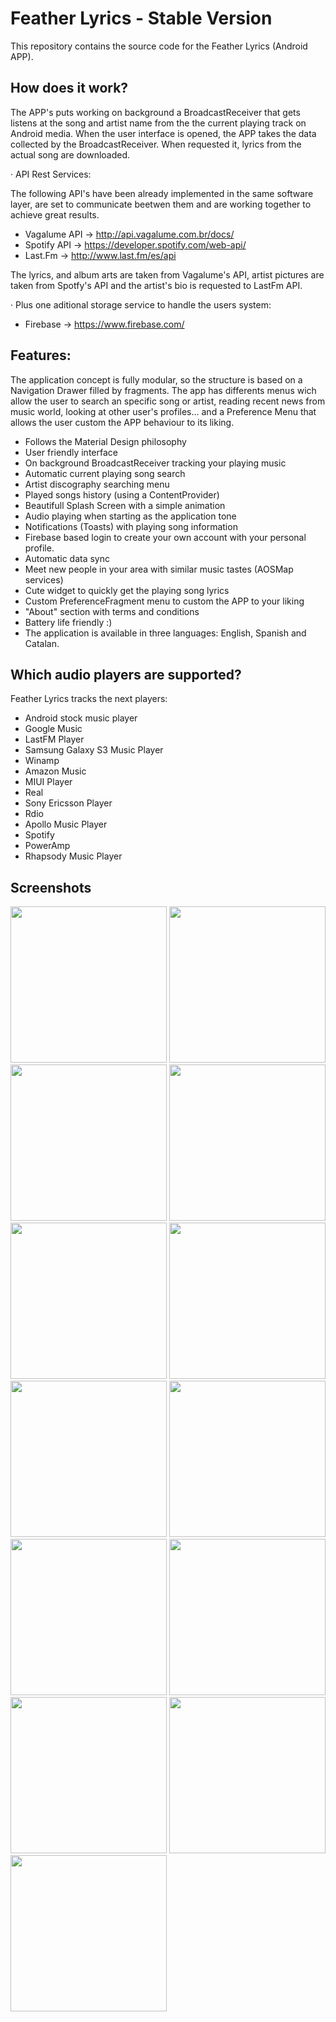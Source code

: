 # Feather Lyrics - Stable Version

This repository contains the source code for the Feather Lyrics (Android APP).

## How does it work?

The APP's puts working on background a BroadcastReceiver that gets listens at the song and artist name from the the current playing track on Android media.
When the user interface is opened, the APP takes the data collected by the BroadcastReceiver. When requested it, lyrics from the actual song are downloaded.

· API Rest Services:

The following API's have been already implemented in the same software layer, are set to communicate beetwen them and are working together to achieve great results.

- Vagalume API -> http://api.vagalume.com.br/docs/
- Spotify API -> https://developer.spotify.com/web-api/
- Last.Fm -> http://www.last.fm/es/api

The lyrics, and album arts are taken from Vagalume's API, artist pictures are taken from Spotfy's API and the artist's bio is requested to LastFm API.

· Plus one aditional storage service to handle the users system:

- Firebase -> https://www.firebase.com/


## Features:

The application concept is fully modular, so the structure is based on a Navigation Drawer filled by fragments. The app has differents menus wich allow the user to search an specific song or artist, reading recent news from music world, looking at other user's profiles... and a Preference Menu that allows the user custom the APP behaviour to its liking.

- Follows the Material Design philosophy
- User friendly interface
- On background BroadcastReceiver tracking your playing music
- Automatic current playing song search
- Artist discography searching menu
- Played songs history (using a ContentProvider)
- Beautifull Splash Screen with a simple animation
- Audio playing when starting as the application tone
- Notifications (Toasts) with playing song information
- Firebase based login to create your own account with your personal profile.
- Automatic data sync 
- Meet new people in your area with similar music tastes (AOSMap services)
- Cute widget to quickly get the playing song lyrics
- Custom PreferenceFragment menu to custom the APP to your liking
- "About" section with terms and conditions
- Battery life friendly :)
- The application is available in three languages: English, Spanish and Catalan.

## Which audio players are supported?

Feather Lyrics tracks the next players:

* Android stock music player
* Google Music
* LastFM Player
* Samsung Galaxy S3 Music Player
* Winamp
* Amazon Music
* MIUI Player
* Real
* Sony Ericsson Player
* Rdio
* Apollo Music Player
* Spotify
* PowerAmp
* Rhapsody Music Player

## Screenshots

<img src="http://i.imgur.com/DvU2PgC.png" width="250">
<img src="http://i.imgur.com/N3FMvXL.png" width="250">
<img src="https://i.imgur.com/3xFZWlF.png" width="250">
<img src="http://i.imgur.com/Y4do4gK.png" width="250">
<img src="http://i.imgur.com/aDUEhtE.png" width="250">
<img src="http://i.imgur.com/IcIJCIl.png" width="250">
<img src="http://i.imgur.com/Iib4Plu.jpg" width="250">
<img src="http://i.imgur.com/k27CaCs.png" width="250">
<img src="http://i.imgur.com/T4aZzis.png" width="250">
<img src="http://i.imgur.com/1CDRmde.png" width="250">
<img src="http://i.imgur.com/2GfK3RI.png" width="250">
<img src="http://i.imgur.com/fkU3dhN.png" width="250">
<img src="http://i.imgur.com/5qANarU.jpg" width="250">
